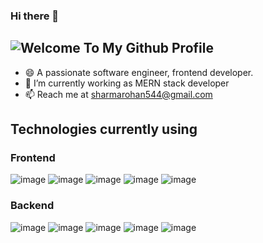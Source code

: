### Hi there 👋
## ![Welcome To My Github Profile](https://user-images.githubusercontent.com/38130791/155720247-d046c22b-9449-420b-aa46-03ade04beb9f.png)

<!--
**RohanVashisht003/RohanVashisht003** is a ✨ _special_ ✨ repository because its `README.md` (this file) appears on your GitHub profile.-->

- 😄 A passionate software engineer, frontend developer.
- 🔭 I’m currently working as MERN stack developer
- 📫 Reach me at sharmarohan544@gmail.com

## Technologies currently using
### Frontend
![image](https://user-images.githubusercontent.com/38130791/180477122-7b210a37-d403-459f-9d44-2837b60e4d0b.png) 
![image](https://user-images.githubusercontent.com/38130791/180477167-5fec29d0-8bbe-48e4-815a-20ee8c99474a.png) 
![image](https://user-images.githubusercontent.com/38130791/180477225-8ed73daa-ff61-4b3d-8fe5-987aaa4a3edd.png) 
![image](https://user-images.githubusercontent.com/38130791/180477254-0975133f-b39d-4fbb-af64-108e551b6dd4.png) 
![image](https://user-images.githubusercontent.com/38130791/180477282-509af2a0-5927-4391-9e22-62fd77bc2b77.png)
### Backend
![image](https://user-images.githubusercontent.com/38130791/180477309-14524c9d-94ab-4530-8b14-ac9f9190c067.png)
![image](https://user-images.githubusercontent.com/38130791/180477334-01718168-39c3-4c8d-8f2c-110996222958.png) 
![image](https://user-images.githubusercontent.com/38130791/180477368-1e6ec71f-bb58-48a5-b3c6-8cec1f75c58f.png) 
![image](https://user-images.githubusercontent.com/38130791/180477397-8ffe8709-d89e-4fc9-ada0-76ea86e25d72.png) 
![image](https://user-images.githubusercontent.com/38130791/180477448-0c1aa985-2fc5-4a06-a312-0a26e7c46681.png)





